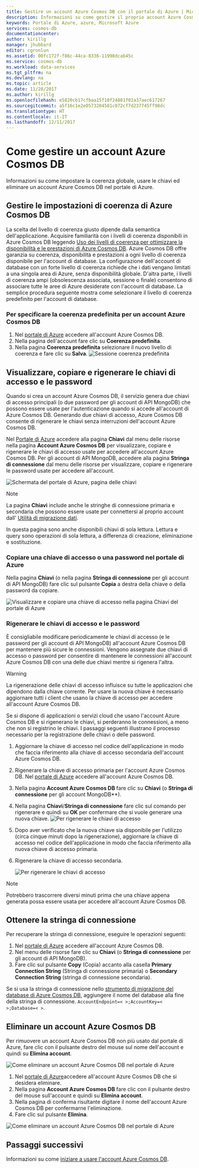 ```yaml
---
title: Gestire un account Azure Cosmos DB con il portale di Azure | Microsoft Docs
description: Informazioni su come gestire il proprio account Azure Cosmos DB tramite il portale di Azure. Trovare una guida sull'uso del portale di Azure per visualizzare, copiare, eliminare e accedere agli account.
keywords: Portale di Azure, azure, Microsoft Azure
services: cosmos-db
documentationcenter: 
author: kirillg
manager: jhubbard
editor: cgronlun
ms.assetid: 00fc172f-f86c-44ca-8336-11998dcab45c
ms.service: cosmos-db
ms.workload: data-services
ms.tgt_pltfrm: na
ms.devlang: na
ms.topic: article
ms.date: 11/28/2017
ms.author: kirillg
ms.openlocfilehash: e5820cb17cfbaa15f10f24881f02a37aec617267
ms.sourcegitcommit: a5f16c1e2e0573204581c072cf7d237745ff98dc
ms.translationtype: HT
ms.contentlocale: it-IT
ms.lasthandoff: 12/11/2017
---
```

# <a name="how-to-manage-an-azure-cosmos-db-account"></a>Come gestire un account Azure Cosmos DB
Informazioni su come impostare la coerenza globale, usare le chiavi ed eliminare un account Azure Cosmos DB nel portale di Azure.

## <a id="consistency"></a>Gestire le impostazioni di coerenza di Azure Cosmos DB
La scelta del livello di coerenza giusto dipende dalla semantica dell'applicazione. Acquisire familiarità con i livelli di coerenza disponibili in Azure Cosmos DB leggendo [Uso dei livelli di coerenza per ottimizzare la disponibilità e le prestazioni di Azure Cosmos DB][consistency]. Azure Cosmos DB offre garanzia su coerenza, disponibilità e prestazioni a ogni livello di coerenza disponibile per l'account di database. La configurazione dell'account di database con un forte livello di coerenza richiede che i dati vengano limitati a una singola area di Azure, senza disponibilità globale. D'altra parte, i livelli di coerenza ampi (obsolescenza associata, sessione o finale) consentono di associare tutte le aree di Azure desiderate con l'account di database. La semplice procedura seguente mostra come selezionare il livello di coerenza predefinito per l'account di database.

### <a name="to-specify-the-default-consistency-for-an-azure-cosmos-db-account"></a>Per specificare la coerenza predefinita per un account Azure Cosmos DB
1. Nel [portale di Azure](https://portal.azure.com/) accedere all'account Azure Cosmos DB.
2. Nella pagina dell'account fare clic su **Coerenza predefinita**.
3. Nella pagina **Coerenza predefinita** selezionare il nuovo livello di coerenza e fare clic su **Salva**.
    ![Sessione coerenza predefinita][5]

## <a id="keys"></a>Visualizzare, copiare e rigenerare le chiavi di accesso e le password
Quando si crea un account Azure Cosmos DB, il servizio genera due chiavi di accesso principali (o due password per gli account di API MongoDB) che possono essere usate per l'autenticazione quando si accede all'account di Azure Cosmos DB. Generando due chiavi di accesso, Azure Cosmos DB consente di rigenerare le chiavi senza interruzioni dell'account Azure Cosmos DB. 

Nel [Portale di Azure](https://portal.azure.com/) accedere alla pagina **Chiavi** dal menu delle risorse nella pagina **Account Azure Cosmos DB** per visualizzare, copiare e rigenerare le chiavi di accesso usate per accedere all'account Azure Cosmos DB. Per gli account di API MongoDB, accedere alla pagina **Stringa di connessione** dal menu delle risorse per visualizzare, copiare e rigenerare le password usate per accedere all'account.

![Schermata del portale di Azure, pagina delle chiavi](./media/manage-account/keys.png)

> [!NOTE]
> La pagina **Chiavi** include anche le stringhe di connessione primaria e secondaria che possono essere usate per connettersi al proprio account dall' [Utilità di migrazione dati](import-data.md).
> 
> 

In questa pagina sono anche disponibili chiavi di sola lettura. Lettura e query sono operazioni di sola lettura, a differenza di creazione, eliminazione e sostituzione.

### <a name="copy-an-access-key-or-password-in-the-azure-portal"></a>Copiare una chiave di accesso o una password nel portale di Azure
Nella pagina **Chiavi** (o nella pagina **Stringa di connessione** per gli account di API MongoDB) fare clic sul pulsante **Copia** a destra della chiave o della password da copiare.

![Visualizzare e copiare una chiave di accesso nella pagina Chiavi del portale di Azure](./media/manage-account/copykeys.png)

### <a name="regenerate-access-keys-and-passwords"></a>Rigenerare le chiavi di accesso e le password
È consigliabile modificare periodicamente le chiavi di accesso (e le password per gli account di API MongoDB) all'account Azure Cosmos DB per mantenere più sicure le connessioni. Vengono assegnate due chiavi di accesso o password per consentire di mantenere le connessioni all'account Azure Cosmos DB con una delle due chiavi mentre si rigenera l'altra.

> [!WARNING]
> La rigenerazione delle chiavi di accesso influisce su tutte le applicazioni che dipendono dalla chiave corrente. Per usare la nuova chiave è necessario aggiornare tutti i client che usano la chiave di accesso per accedere all'account Azure Cosmos DB.
> 
> 

Se si dispone di applicazioni o servizi cloud che usano l'account Azure Cosmos DB e si rigenerano le chiavi, si perderanno le connessioni, a meno che non si registrino le chiavi. I passaggi seguenti illustrano il processo necessario per la registrazione delle chiavi o delle password.

1. Aggiornare la chiave di accesso nel codice dell'applicazione in modo che faccia riferimento alla chiave di accesso secondaria dell'account Azure Cosmos DB.
2. Rigenerare la chiave di accesso primaria per l'account Azure Cosmos DB. Nel [portale di Azure](https://portal.azure.com/) accedere all'account Azure Cosmos DB.
3. Nella pagina **Account Azure Cosmos DB** fare clic su **Chiavi** (o **Stringa di connessione** per gli account MongoDB**).
4. Nella pagina **Chiavi**/**Stringa di connessione** fare clic sul comando per rigenerare e quindi su **OK** per confermare che si vuole generare una nuova chiave.
    ![Per rigenerare le chiavi di accesso](./media/manage-account/regenerate-keys.png)
5. Dopo aver verificato che la nuova chiave sia disponibile per l'utilizzo (circa cinque minuti dopo la rigenerazione), aggiornare la chiave di accesso nel codice dell'applicazione in modo che faccia riferimento alla nuova chiave di accesso primaria.
6. Rigenerare la chiave di accesso secondaria.
   
    ![Per rigenerare le chiavi di accesso](./media/manage-account/regenerate-secondary-key.png)

> [!NOTE]
> Potrebbero trascorrere diversi minuti prima che una chiave appena generata possa essere usata per accedere all'account Azure Cosmos DB.
> 
> 

## <a name="get-the-connection-string"></a>Ottenere la stringa di connessione
Per recuperare la stringa di connessione, eseguire le operazioni seguenti: 

1. Nel [portale di Azure](https://portal.azure.com) accedere all'account Azure Cosmos DB.
2. Nel menu delle risorse fare clic su **Chiavi** (o **Stringa di connessione** per gli account di API MongoDB).
3. Fare clic sul pulsante **Copy** (Copia) accanto alla casella **Primary Connection String** (Stringa di connessione primaria) o **Secondary Connection String** (stringa di connessione secondaria). 

Se si usa la stringa di connessione nello [strumento di migrazione del database di Azure Cosmos DB](import-data.md), aggiungere il nome del database alla fine della stringa di connessione. `AccountEndpoint=< >;AccountKey=< >;Database=< >`.

## <a id="delete"></a> Eliminare un account Azure Cosmos DB
Per rimuovere un account Azure Cosmos DB non più usato dal portale di Azure, fare clic con il pulsante destro del mouse sul nome dell'account e quindi su **Elimina account**.

![Come eliminare un account Azure Cosmos DB nel portale di Azure](./media/manage-account/deleteaccount.png)

1. Nel [portale di Azure](https://portal.azure.com/)accedere all'account Azure Cosmos DB che si desidera eliminare.
2. Nella pagina **Account Azure Cosmos DB** fare clic con il pulsante destro del mouse sull'account e quindi su **Elimina account**. 
3. Nella pagina di conferma risultante digitare il nome dell'account Azure Cosmos DB per confermarne l'eliminazione.
4. Fare clic sul pulsante **Elimina**.

![Come eliminare un account Azure Cosmos DB nel portale di Azure](./media/manage-account/delete-account-confirm.png)

## <a id="next"></a>Passaggi successivi
Informazioni su come [iniziare a usare l'account Azure Cosmos DB](http://go.microsoft.com/fwlink/p/?LinkId=402364).

<!--Image references-->
[5]: ./media/manage-account/documentdb_change_consistency-1.png

<!--Reference style links - using these makes the source content way more readable than using inline links-->
[bcdr]: https://azure.microsoft.com/documentation/articles/best-practices-availability-paired-regions/
[consistency]: consistency-levels.md
[azureregions]: https://azure.microsoft.com/regions/#services
[offers]: https://azure.microsoft.com/pricing/details/cosmos-db/
